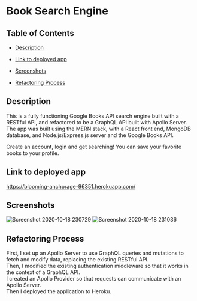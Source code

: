 # Book Search Engine 

## Table of Contents
* [Description](#Description)
+ [Link to deployed app](#link-to-deployed-app)
- [Screenshots](#screenshots)
* [Refactoring Process](#refactoring-process)

## Description

This is a fully functioning Google Books API search engine built with a RESTful API, and refactored to be a GraphQL API built with Apollo Server. The app was built using the MERN stack, with a React front end, MongoDB database, and Node.js/Express.js server and the Google Books API. 

Create an account, login and get searching! You can save your favorite books to your profile.

## Link to deployed app
https://blooming-anchorage-96351.herokuapp.com/

## Screenshots
![Screenshot 2020-10-18 230729](https://user-images.githubusercontent.com/65680645/96397475-a15ea380-1197-11eb-97e5-519ff7066003.png)
![Screenshot 2020-10-18 231036](https://user-images.githubusercontent.com/65680645/96397478-a3c0fd80-1197-11eb-9268-2105edb8b186.png)

## Refactoring Process

First, I set up an Apollo Server to use GraphQL queries and mutations to fetch and modify data, replacing the existing RESTful API.
<br>
Then, I modified the existing authentication middleware so that it works in the context of a GraphQL API.
<br>
I created an Apollo Provider so that requests can communicate with an Apollo Server.
<br>
Then I deployed the application to Heroku.
